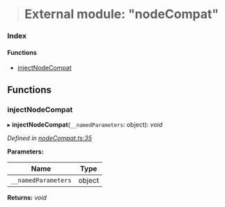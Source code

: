 > # External module: "nodeCompat"

### Index

#### Functions

* [injectNodeCompat](_nodecompat_.md#injectnodecompat)

## Functions

###  injectNodeCompat

▸ **injectNodeCompat**(`__namedParameters`: object): *void*

*Defined in [nodeCompat.ts:35](https://github.com/polkadot-js/api/blob/c331cd5/packages/api/src/nodeCompat.ts#L35)*

**Parameters:**

Name | Type |
------ | ------ |
`__namedParameters` | object |

**Returns:** *void*